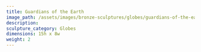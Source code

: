 ```yaml
---
title: Guardians of the Earth
image_path: /assets/images/bronze-sculptures/globes/guardians-of-the-earth.jpg
description:
sculpture_category: Globes
dimensions: 15h x 8w
weight: 2
---
```



